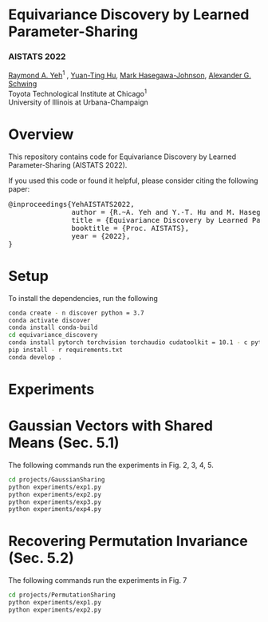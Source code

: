 # Equivariance Discovery by Learned Parameter-Sharing

### AISTATS 2022
[Raymond A. Yeh](https://www.raymond-yeh.com/)<sup>1</sup> ,
[Yuan-Ting Hu](https://sites.google.com/view/yuantinghu), [Mark Hasegawa-Johnson](http://www.ifp.illinois.edu/~hasegawa/), [Alexander G. Schwing](http://www.alexander-schwing.de/)<br/>
Toyota Technological Institute at Chicago<sup>1</sup><br/>
University of Illinois at Urbana-Champaign <br/>

# Overview
This repository contains code for Equivariance Discovery by Learned Parameter-Sharing (AISTATS 2022).

If you used this code or found it helpful, please consider citing the following paper:

<pre>
@inproceedings{YehAISTATS2022,
               author = {R.~A. Yeh and Y.-T. Hu and M. Hasegawa-Johnson and A.~G. Schwing},
               title = {Equivariance Discovery by Learned Parameter-Sharing},
               booktitle = {Proc. AISTATS},
               year = {2022},
}
</pre>

# Setup
To install the dependencies, run the following
```bash
conda create - n discover python = 3.7
conda activate discover
conda install conda-build
cd equivariance_discovery
conda install pytorch torchvision torchaudio cudatoolkit = 10.1 - c pytorch
pip install - r requirements.txt
conda develop .
```

# Experiments
# Gaussian Vectors with Shared Means (Sec. 5.1)
The following commands run the experiments in Fig. 2, 3, 4, 5.
```bash
cd projects/GaussianSharing
python experiments/exp1.py
python experiments/exp2.py
python experiments/exp3.py
python experiments/exp4.py
```
# Recovering Permutation Invariance (Sec. 5.2)
The following commands run the experiments in Fig. 7
```bash
cd projects/PermutationSharing
python experiments/exp1.py
python experiments/exp2.py
```
